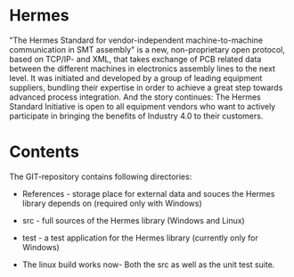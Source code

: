 # Hermes

"The Hermes Standard for vendor-independent machine-to-machine communication in SMT assembly" is a new, non-proprietary open protocol, based on TCP/IP- and XML, that takes exchange of PCB related data between the different machines in electronics assembly lines to the next level. It was initiated and developed by a group of leading equipment suppliers, bundling their expertise in order to achieve a great step towards advanced process integration. And the story continues: The Hermes Standard Initiative is open to all equipment vendors who want to actively participate in bringing the benefits of Industry 4.0 to their customers.

# Contents

The GIT-repository contains following directories:

- References - storage place for external data and souces the Hermes library depends on (required only with Windows)
- src - full sources of the Hermes library (Windows and Linux)
- test - a test application for the Hermes library (currently only for Windows)

- The linux build works now- Both the src as well as the unit test suite.


